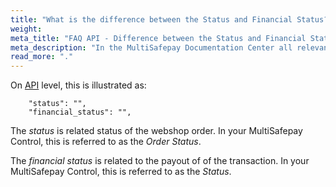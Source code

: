 ```yaml
---
title: "What is the difference between the Status and Financial Status?"
weight:
meta_title: "FAQ API - Difference between the Status and Financial Status - MultiSafepay Support"
meta_description: "In the MultiSafepay Documentation Center all relevant information regarding our Plugins and API. As well as Support pages for Payment Method, Tools and General Questions. You can also find the contact details of our Support Team and Integration Team."
read_more: "."
---
```


On [API](/api/) level, this is illustrated as:

```
    "status": "",
    "financial_status": "",
```

The _status_ is related status of the webshop order. In your MultiSafepay Control, this is referred to as the _Order Status_.

The _financial status_ is related to the payout of of the transaction. In your MultiSafepay Control, this is referred to as the _Status_.


